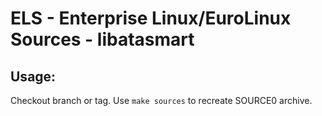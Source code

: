 # ELS - Enterprise Linux/EuroLinux Sources - libatasmart
 
## Usage:
  Checkout branch or tag. Use `make sources` to recreate  SOURCE0 archive.
